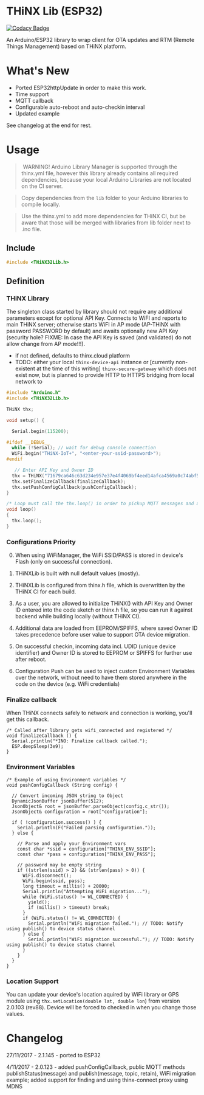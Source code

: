 # THiNX Lib (ESP32)

[![Codacy Badge](https://api.codacy.com/project/badge/Grade/8dded023f3d14a69b3c38c9f5fd66a40)](https://www.codacy.com/app/suculent/thinx-lib-esp32-arduinoc?utm_source=github.com&amp;utm_medium=referral&amp;utm_content=suculent/thinx-lib-esp32-arduinoc&amp;utm_campaign=Badge_Grade)

An Arduino/ESP32 library to wrap client for OTA updates and RTM (Remote Things Management) based on THiNX platform.

# What's New

* Ported ESP32httpUpdate in order to make this work.
* Time support
* MQTT callback
* Configurable auto-reboot and auto-checkin interval
* Updated example

See changelog at the end for rest.

# Usage

> WARNING! Arduino Library Manager is supported through the thinx.yml file, however this library already contains all required dependencies, because your local Arduino Libraries are not located on the CI server.

> Copy dependencies from the `lib` folder to your Arduino libraries to compile locally.

> Use the thinx.yml to add more dependencies for THiNX CI, but be aware that those will be merged with libraries from lib folder next to .ino file.

## Include

```c
#include <THiNX32Lib.h>
```

## Definition

### THiNX Library

The singleton class started by library should not require any additional parameters except for optional API Key.
Connects to WiFI and reports to main THiNX server; otherwise starts WiFI in AP mode (AP-THiNX with password PASSWORD by default)
and awaits optionally new API Key (security hole? FIXME: In case the API Key is saved (and validated) do not allow change from AP mode!!!).

* if not defined, defaults to thinx.cloud platform
* TODO: either your local `thinx-device-api` instance or [currently non-existent at the time of this writing] `thinx-secure-gateway` which does not exist now, but is planned to provide HTTP to HTTPS bridging from local network to

```c
#include "Arduino.h"
#include <THiNX32Lib.h>

THiNX thx;

void setup() {

  Serial.begin(115200);

#ifdef __DEBUG__
  while (!Serial); // wait for debug console connection
  WiFi.begin("THiNX-IoT+", "<enter-your-ssid-password>");
#endif

   // Enter API Key and Owner ID
  thx = THiNX("71679ca646c63d234e957e37e4f4069bf4eed14afca4569a0c74abf503076732", "cedc16bb6bb06daaa3ff6d30666d91aacd6e3efbf9abbc151b4dcade59af7c12");
  thx.setFinalizeCallback(finalizeCallback);
  thx.setPushConfigCallback(pushConfigCallback);
}

/* Loop must call the thx.loop() in order to pickup MQTT messages and advance the state machine. */
void loop()
{
  thx.loop();
}
```

### Configurations Priority

0. When using WiFiManager, the WiFi SSID/PASS is stored in device's Flash (only on successful connection).

1. THiNXLib is built with null default values (mostly).

2. THiNXLib is configured from thinx.h file, which is overwritten by the THiNX CI for each build.

3. As a user, you are allowed to initialize THiNX() with API Key and Owner ID entered into the code sketch or thinx.h file, so you can run it against backend while building locally (without THiNX CI).

4. Additional data are loaded from EEPROM/SPIFFS, where saved Owner ID takes precedence before user value to support OTA device migration.

5. On successful checkin, incoming data incl. UDID (unique device identifier) and Owner ID is stored to EEPROM or SPIFFS for further use after reboot.

6. Configuration Push can be used to inject custom Environment Variables over the network, without need to have them stored anywhere in the code on the device (e.g. WiFi credentials)


### Finalize callback

When THiNX connects safely to network and connection is working, you'll get this callback.

```
/* Called after library gets wifi_connected and registered */
void finalizeCallback () {
  Serial.println("*INO: Finalize callback called.");
  ESP.deepSleep(3e9);
}
```

### Environment Variables

```
/* Example of using Environment variables */
void pushConfigCallback (String config) {

  // Convert incoming JSON string to Object
  DynamicJsonBuffer jsonBuffer(512);
  JsonObject& root = jsonBuffer.parseObject(config.c_str());
  JsonObject& configuration = root["configuration"];

  if ( !configuration.success() ) {
    Serial.println(F("Failed parsing configuration."));
  } else {

    // Parse and apply your Environment vars
    const char *ssid = configuration["THINX_ENV_SSID"];
    const char *pass = configuration["THINX_ENV_PASS"];

    // password may be empty string
    if ((strlen(ssid) > 2) && (strlen(pass) > 0)) {
      WiFi.disconnect();
      WiFi.begin(ssid, pass);
      long timeout = millis() + 20000;
      Serial.println("Attempting WiFi migration...");
      while (WiFi.status() != WL_CONNECTED) {
        yield();
        if (millis() > timeout) break;
      }
      if (WiFi.status() != WL_CONNECTED) {
        Serial.println("WiFi migration failed."); // TODO: Notify using publish() to device status channel
      } else {
        Serial.println("WiFi migration successful."); // TODO: Notify using publish() to device status channel
      }
    }
  }
}
```

### Location Support

You can update your device's location aquired by WiFi library or GPS module using `thx.setLocation(double lat, double lon`) from version 2.0.103 (rev88).
Device will be forced to checked in when you change those values.

# Changelog

27/11/2017 - 2.1.145 - ported to ESP32

4/11/2017 - 2.0.123 - added pushConfigCallback, public MQTT methods publishStatus(message) and publish(message, topic, retain), WiFi migration example; added support for finding and using thinx-connect proxy using MDNS
